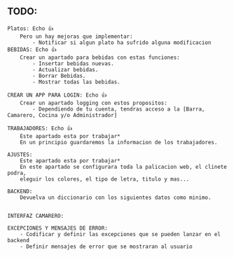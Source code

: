 ## TODO:
    Platos: Echo 👍
        Pero un hay mejoras que implementar:
            - Notificar si algun plato ha sufrido alguna modificacion
    BEBIDAS: Echo 👍
        Crear un apartado para bebidas con estas funciones:
            - Insertar bebidas nuevas.
            - Actualizar bebidas.
            - Borrar Bebidas.
            - Mostrar todas las bebidas.

    CREAR UN APP PARA LOGIN: Echo 👍
        Crear un apartado logging con estos propositos:
            - Dependiendo de tu cuenta, tendras acceso a la [Barra, Camarero, Cocina y/o Administrador]

    TRABAJADORES: Echo 👍
        Este apartado esta por trabajar*
        En un principio guardaremos la informacion de los trabajadores.

    AJUSTES:
        Este apartado esta por trabajar*
        En este apartado se configurara toda la palicacion web, el clinete podra,
        eleguir los colores, el tipo de letra, titulo y mas...

    BACKEND:
        Devuelva un diccionario con los siguientes datos como minimo.
        

    INTERFAZ CAMARERO:
    
    EXCEPCIONES Y MENSAJES DE ERROR:
        - Codificar y definir las excepciones que se pueden lanzar en el backend
        - Definir mensajes de error que se mostraran al usuario
